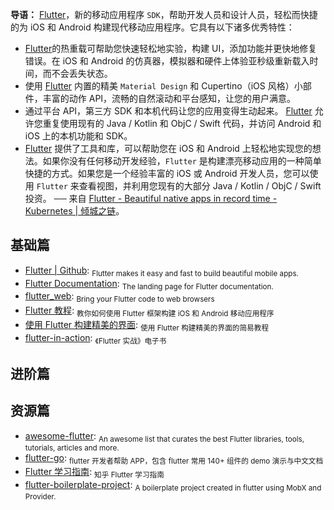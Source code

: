 **导语：** [Flutter](https://flutter.io)，新的移动应用程序 `SDK`，帮助开发人员和设计人员，轻松而快捷的为 iOS 和 Android 构建现代移动应用程序。它具有以下诸多优秀特性：

- [Flutter](https://flutter.io)的热重载可帮助您快速轻松地实验，构建 UI，添加功能并更快地修复错误。在 iOS 和 Android 的仿真器，模拟器和硬件上体验亚秒级重新载入时间，而不会丢失状态。
- 使用 [Flutter](https://flutter.io) 内置的精美 `Material Design` 和 Cupertino（iOS 风格）小部件，丰富的动作 API，流畅的自然滚动和平台感知，让您的用户满意。
- 通过平台 API，第三方 SDK 和本机代码让您的应用变得生动起来。 [Flutter](https://flutter.io) 允许您重复使用现有的 Java / Kotlin 和 ObjC / Swift 代码，并访问 Android 和 iOS 上的本机功能和 SDK。
- [Flutter](https://flutter.io) 提供了工具和库，可以帮助您在 iOS 和 Android 上轻松地实现您的想法。如果你没有任何移动开发经验，`Flutter` 是构建漂亮移动应用的一种简单快捷的方式。如果您是一个经验丰富的 iOS 或 Android 开发人员，您可以使用 `Flutter` 来查看视图，并利用您现有的大部分 Java / Kotlin / ObjC / Swift 投资。 ── 来自 [Flutter - Beautiful native apps in record time - Kubernetes | 倾城之链](https://nicelinks.site/post/5b37d29e187e143b63cf01f0)。

## 基础篇

- [Flutter | Github](https://github.com/flutter/flutter): <sub>Flutter makes it easy and fast to build beautiful mobile apps. </sub>
- [Flutter Documentation](https://flutter.io/docs): <sub>The landing page for Flutter documentation.</sub>
- [flutter_web](https://github.com/flutter/flutter_web): <sub>Bring your Flutter code to web browsers</sub>
- [Flutter 教程](https://flutterchina.club/tutorials/): <sub>教你如何使用 Flutter 框架构建 iOS 和 Android 移动应用程序</sub>
- [使用 Flutter 构建精美的界面](https://codelabs.developers.google.com/codelabs/flutter-cn/): <sub>使用 Flutter 构建精美的界面的简易教程</sub>
- [flutter-in-action](https://github.com/flutterchina/flutter-in-action): <sub>《Flutter 实战》电子书</sub>

## 进阶篇

## 资源篇

- [awesome-flutter](https://github.com/Solido/awesome-flutter): <sub>An awesome list that curates the best Flutter libraries, tools, tutorials, articles and more.</sub>
- [flutter-go](https://github.com/alibaba/flutter-go): <sub>flutter 开发者帮助 APP，包含 flutter 常用 140+ 组件的 demo 演示与中文文档</sub>
- [Flutter 学习指南](https://zhuanlan.zhihu.com/flutter): <sub>知乎 Flutter 学习指南</sub>
- [flutter-boilerplate-project](https://github.com/zubairehman/flutter-boilerplate-project): <sub>A boilerplate project created in flutter using MobX and Provider.</sub>
